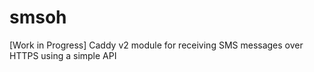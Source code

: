 # smsoh
[Work in Progress] Caddy v2 module for receiving SMS messages over HTTPS using a simple API
